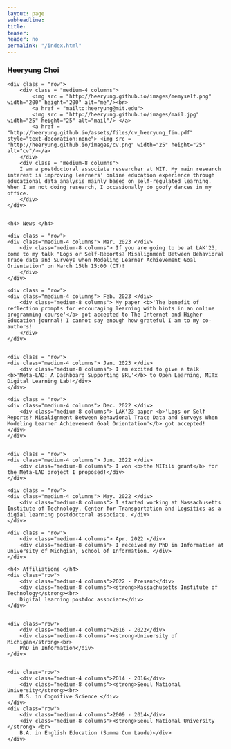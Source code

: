 ```yaml
---
layout: page
subheadline:
title:
teaser:
header: no
permalink: "/index.html"
---
```


<div id = "containter">
    <h3> Heeryung Choi </h3>

    <div class = "row">
        <div class = "medium-4 columns">
            <img src = "http://heeryung.github.io/images/memyself.png" width="200" height="200" alt="me"/><br>
            <a href = "mailto:heeryung@mit.edu">
            <img src = "http://heeryung.github.io/images/mail.jpg" width="25" height="25" alt="mail"/> </a>
            <a href = "http://heeryung.github.io/assets/files/cv_heeryung_fin.pdf" style="text-decoration:none"> <img src = "http://heeryung.github.io/images/cv.png" width="25" height="25" alt="cv"/></a>
        </div>
        <div class = "medium-8 columns">
        I am a postdoctoral associate researcher at MIT. My main research interest is improving learners' online education experience through educational data analysis mainly based on self-regulated learning. When I am not doing research, I occasionally do goofy dances in my office.
        </div>
    </div>


    <h4> News </h4>

<!---->
<!--    <div class = "row">-->
<!--    <div class="medium-4 columns"> Mar. 2023 </div>-->
<!--        <div class="medium-8 columns"> I am going to give a talk at the Syracuse University, DD&E Department on March 29th!-->
<!--        </div>-->
<!--    </div>-->
<!---->
<!---->
    <div class = "row">
    <div class="medium-4 columns"> Mar. 2023 </div>
        <div class="medium-8 columns"> If you are going to be at LAK'23, come to my talk "Logs or Self-Reports? Misalignment Between Behavioral Trace data and Surveys when Modeling Learner Achievement Goal Orientation" on March 15th 15:00 (CT)!
        </div>
    </div>

    <div class = "row">
    <div class="medium-4 columns"> Feb. 2023 </div>
        <div class="medium-8 columns"> My paper <b>'The benefit of reflection prompts for encouraging learning with hints in an online programming course'</b> got accepted to The Internet and Higher Education journal! I cannot say enough how grateful I am to my co-authors!
        </div>
    </div>


    <div class = "row">
    <div class="medium-4 columns"> Jan. 2023 </div>
        <div class="medium-8 columns"> I am excited to give a talk <b>'Meta-LAD: A Dashboard Supporting SRL'</b> to Open Learning, MITx Digital Learning Lab!</div>
    </div>

    <div class = "row">
    <div class="medium-4 columns"> Dec. 2022 </div>
        <div class="medium-8 columns"> LAK'23 paper <b>'Logs or Self-Reports? Misalignment Between Behavioral Trace Data and Surveys When Modeling Learner Achievement Goal Orientation'</b> got accepted! </div>
    </div>


    <div class = "row">
    <div class="medium-4 columns"> Jun. 2022 </div>
        <div class="medium-8 columns"> I won <b>the MITili grant</b> for the Meta-LAD project I proposed!</div>
    </div>

    <div class = "row">
    <div class="medium-4 columns"> May. 2022 </div>
        <div class="medium-8 columns"> I started working at Massachusetts Institute of Technology, Center for Transportation and Logsitics as a digial learning postdoctoral associate. </div>
    </div>

    <div class = "row">
        <div class="medium-4 columns"> Apr. 2022 </div>
        <div class="medium-8 columns"> I received my PhD in Information at University of Michgian, School of Information. </div>
    </div>

<!--     <div class = "row">
        <div class="medium-4 columns"> Oct. 2021 </div>
        <div class="medium-8 columns"> I am excited to give a reserach talk at MIT! </div>
    </div>
 -->

    <h4> Affiliations </h4>
    <div class="row">
        <div class="medium-4 columns">2022 - Present</div>
        <div class="medium-8 columns"><strong>Massachusetts Institute of Technology</strong><br>
        Digital learning postdoc associate</div>
    </div>


    <div class="row">
        <div class="medium-4 columns">2016 - 2022</div>
        <div class="medium-8 columns"><strong>University of Michigan</strong><br>
        PhD in Information</div>
    </div>


    <div class="row">
        <div class="medium-4 columns">2014 - 2016</div>
        <div class="medium-8 columns"><strong>Seoul National University</strong><br>
        M.S. in Cognitive Science </div>
    </div>
    <div class="row">
        <div class="medium-4 columns">2009 - 2014</div>
        <div class="medium-8 columns"><strong>Seoul National University </strong> <br>
        B.A. in English Education (Summa Cum Laude)</div>
    </div>



</div>
